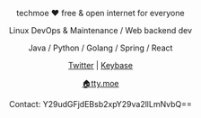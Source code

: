<p align="center">techmoe ❤ free & open internet for everyone</p>
<p align="center">Linux DevOps & Maintenance / Web backend dev</p>
<p align="center">Java / Python / Golang / Spring / React</p>
<p align="center"><a href="https://twitter.com/dev_techmoe" target="_blank">Twitter</a> | <a href="https://keybase.io/techmoe">Keybase</a></p>
<p align="center"><a href="https://tty.moe">🏠tty.moe</a></p>
<p align="center">Contact: Y29udGFjdEBsb2xpY29va2llLmNvbQ==</p>
